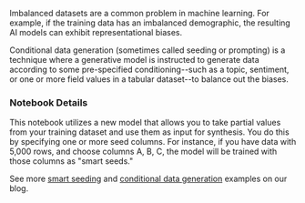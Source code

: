 Imbalanced datasets are a common problem in machine learning. For example, if the training data has an imbalanced demographic, the resulting AI models can exhibit representational biases.

Conditional data generation (sometimes called seeding or prompting) is a technique where a generative model is instructed to generate data according to some pre-specified conditioning--such as a topic, sentiment, or one or more field values in a tabular dataset--to balance out the biases.

### Notebook Details

This notebook utilizes a new model that allows you to take partial values from your training dataset and use them as input for synthesis. You do this by specifying one or more seed columns. For instance, if you have data with 5,000 rows, and choose columns A, B, C, the model will be trained with those columns as "smart seeds."

See more [smart seeding](https://gretel.ai/blog/gretel-smart-seeding-is-auto-complete-for-your-data) and [conditional data generation](https://gretel.ai/blog/conditional-data-generation-in-4-lines-of-code) examples on our blog.
